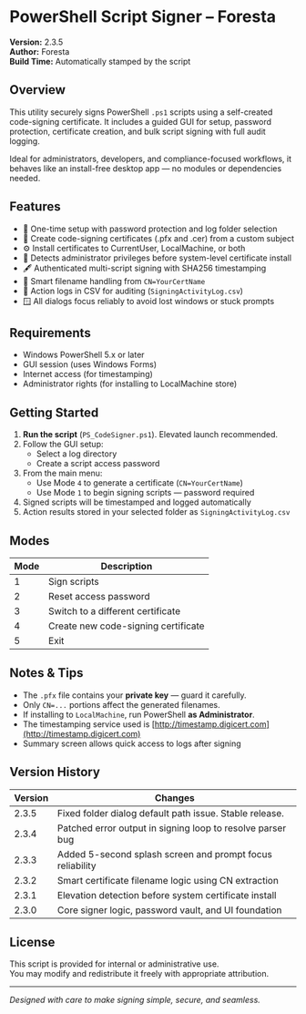 # PowerShell Script Signer – Foresta  
**Version:** 2.3.5  
**Author:** Foresta  
**Build Time:** Automatically stamped by the script

## Overview
This utility securely signs PowerShell `.ps1` scripts using a self-created code-signing certificate. It includes a guided GUI for setup, password protection, certificate creation, and bulk script signing with full audit logging.

Ideal for administrators, developers, and compliance-focused workflows, it behaves like an install-free desktop app — no modules or dependencies needed.

## Features
- 🔐 One-time setup with password protection and log folder selection  
- 📜 Create code-signing certificates (.pfx and .cer) from a custom subject  
- ⚙️ Install certificates to CurrentUser, LocalMachine, or both  
- 🧠 Detects administrator privileges before system-level certificate install  
- 🖋️ Authenticated multi-script signing with SHA256 timestamping  
- 📁 Smart filename handling from `CN=YourCertName`  
- 🧾 Action logs in CSV for auditing (`SigningActivityLog.csv`)  
- 🪟 All dialogs focus reliably to avoid lost windows or stuck prompts

## Requirements
- Windows PowerShell 5.x or later  
- GUI session (uses Windows Forms)  
- Internet access (for timestamping)  
- Administrator rights (for installing to LocalMachine store)

## Getting Started

1. **Run the script** (`PS_CodeSigner.ps1`). Elevated launch recommended.  
2. Follow the GUI setup:
   - Select a log directory
   - Create a script access password  
3. From the main menu:
   - Use Mode `4` to generate a certificate (`CN=YourCertName`)  
   - Use Mode `1` to begin signing scripts — password required  
4. Signed scripts will be timestamped and logged automatically  
5. Action results stored in your selected folder as `SigningActivityLog.csv`

## Modes

| Mode | Description                        |
|------|------------------------------------|
| 1    | Sign scripts                       |
| 2    | Reset access password              |
| 3    | Switch to a different certificate  |
| 4    | Create new code-signing certificate |
| 5    | Exit                               |

## Notes & Tips
- The `.pfx` file contains your **private key** — guard it carefully.  
- Only `CN=...` portions affect the generated filenames.  
- If installing to `LocalMachine`, run PowerShell **as Administrator**.  
- The timestamping service used is [http://timestamp.digicert.com](http://timestamp.digicert.com)  
- Summary screen allows quick access to logs after signing

## Version History

| Version | Changes |
|---------|---------|
| 2.3.5   | Fixed folder dialog default path issue. Stable release. |
| 2.3.4   | Patched error output in signing loop to resolve parser bug |
| 2.3.3   | Added 5-second splash screen and prompt focus reliability |
| 2.3.2   | Smart certificate filename logic using CN extraction |
| 2.3.1   | Elevation detection before system certificate install |
| 2.3.0   | Core signer logic, password vault, and UI foundation |

## License
This script is provided for internal or administrative use.  
You may modify and redistribute it freely with appropriate attribution.  

---

_Designed with care to make signing simple, secure, and seamless._
